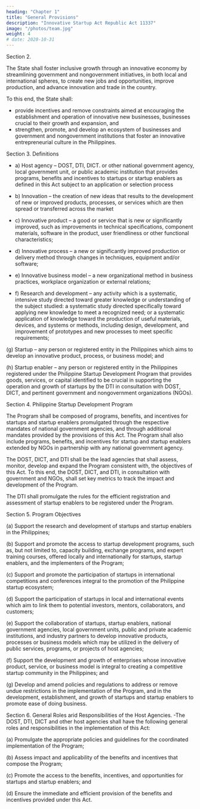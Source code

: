 ```yaml
---
heading: "Chapter 1"
title: "General Provisions"
description: "Innovative Startup Act Republic Act 11337"
image: "/photos/team.jpg"
weight: 4
# date: 2020-10-31
---
```



<!-- Declaration of Policy.— It is hereby declared the policy of  -->

Section 2. 

The State shall foster inclusive growth through an innovative economy by streamlining government and nongovernment initiatives, in both local and international spheres, to create new jobs and opportunities, improve production, and advance innovation and trade in the country.

To this end, the State shall:
- provide incentives and remove constraints aimed at encouraging the establishment and operation of innovative new businesses, businesses crucial to their growth and expansion, and 
- strengthen, promote, and develop an ecosystem of businesses and government and nongovernment institutions that foster an innovative entrepreneurial culture in the Philippines.


Section 3. Definitions

- a) Host agency – DOST, DTI, DICT. or other national government agency, local government unit, or public academic institution that provides programs, benefits and incentives to startups or startup enablers as defined in this Act subject to an application or selection process

- b) Innovation – the creation of new ideas that results to the development of new or improved products, processes, or services which are then spread or transferred across the market

- c) Innovative product – a good or service that is new or significantly improved, such as improvements in technical specifications, component materials, software in the product, user friendliness or other functional characteristics;

- d) Innovative process – a new or significantly improved production or delivery method through changes in techniques, equipment and/or software;

- e) Innovative business model – a new organizational method in business practices, workplace organization or external relations;

- f) Research and development – any activity which is a systematic, intensive study directed toward greater knowledge or understanding of the subject studied: a systematic study directed specifically toward applying new knowledge to meet a recognized need; or a systematic application of knowledge toward the production of useful materials, devices, and systems or methods, including design, development, and improvement of prototypes and new processes to meet specific requirements;

(g) Startup – any person or registered entity in the Philippines which aims to develop an innovative product, process, or business model; and

(h) Startup enabler – any person or registered entity in the Philippines registered under the Philippine Startup Development Program that provides goods, services, or capital identified to be crucial in supporting the operation and growth of startups by the DTI in consultation with DOST, DICT, and pertinent government and nongovernment organizations (NGOs).


Section 4. Philippine Startup Development Program

The Program shall be composed of programs, benefits, and incentives for startups and startup enablers promulgated through the respective mandates of national government agencies, and through additional mandates provided by the provisions of this Act. The Program shall also include programs, benefits, and incentives for startup and startup enablers extended by NGOs in partnership with any national government agency.

The DOST, DICT, and DTI shall be the lead agencies that shall assess, monitor, develop and expand the Program consistent with, the objectives of this Act. To this end, the DOST, DICT, and DTI, in consultation with government and NGOs, shall set key metrics to track the impact and development of the Program.

The DTI shall promulgate the rules for the efficient registration and assessment of startup enablers to be registered under the Program.



Section 5. Program Objectives

(a) Support the research and development of startups and startup enablers in the Philippines;

(b) Support and promote the access to startup development programs, such as, but not limited to, capacity building, exchange programs, and expert training courses, offered locally and internationally for startups, startup enablers, and the implementers of the Program;

(c) Support and promote the participation of startups in international competitions and conferences integral to the promotion of the Philippine startup ecosystem;

(d) Support the participation of startups in local and international events which aim to link them to potential investors, mentors, collaborators, and customers;

(e) Support the collaboration of startups, startup enablers, national government agencies, local government units, public and private academic institutions, and industry partners to develop innovative products, processes or business models which may be utilized in the delivery of public services, programs, or projects of host agencies;

(f) Support the development and growth of enterprises whose innovative product, service, or business model is integral to creating a competitive startup community in the Philippines; and

(g) Develop and amend policies and regulations to address or remove undue restrictions in the implementation of the Program, and in the development, establishment, and growth of startups and startup enablers to promote ease of doing business.

Section 6. General Roles arid Responsibilities of the Host Agencies. -The DOST, DTI, DICT and other host agencies shall have the following general roles and responsibilities in the implementation of this Act:

(a) Promulgate the appropriate policies and guidelines for the coordinated implementation of the Program;

(b) Assess impact and applicability of the benefits and incentives that compose the Program;

(c) Promote the access to the benefits, incentives, and opportunities for startups and startup enablers; and

(d) Ensure the immediate and efficient provision of the benefits and incentives provided under this Act.

